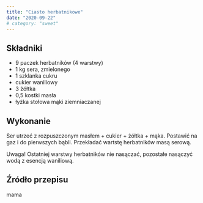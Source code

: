 ```yaml
---
title: "Ciasto herbatnikowe"
date: "2020-09-22"
# category: "sweet"
---
```


## Składniki

- 9 paczek herbatników (4 warstwy)
- 1 kg sera, zmielonego
- 1 szklanka cukru
- cukier waniliowy
- 3 żółtka
- 0,5 kostki masła
- łyżka stołowa mąki ziemniaczanej

## Wykonanie

Ser utrzeć z rozpuszczonym masłem + cukier + żółtka + mąka. Postawić na gaz i do pierwszych bąbli. Przekładać wartstę herbatników masą serową.

Uwaga! Ostatniej warstwy herbatników nie nasączać, pozostałe nasączyć wodą z esencją waniliową.

## Źródło przepisu

mama
